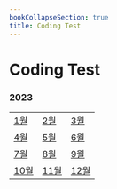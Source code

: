 ```yaml
---
bookCollapseSection: true
title: Coding Test
---
```

# Coding Test

### 2023
|                             |                             |                             |
| --------------------------- | --------------------------- | --------------------------- |
| [1월](Coding%20Test/23.01)  | [2월](Coding%20Test/23.02)  | [3월](Coding%20Test/23.03)  |
| [4월](Coding%20Test/23.04)  | [5월](Coding%20Test/23.05)  | [6월](Coding%20Test/23.06)  |
| [7월](Coding%20Test/23.07)  | [8월](Coding%20Test/23.08)  | [9월](Coding%20Test/23.09)  |
| [10월](Coding%20Test/23.10) | [11월](Coding%20Test/23.11) | [12월](Coding%20Test/23.12) |
